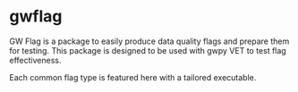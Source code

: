 # gwflag

GW Flag is a package to easily produce data quality flags and prepare them for testing. This package is designed to be used with gwpy VET to test flag effectiveness. 

Each common flag type is featured here with a tailored executable. 
